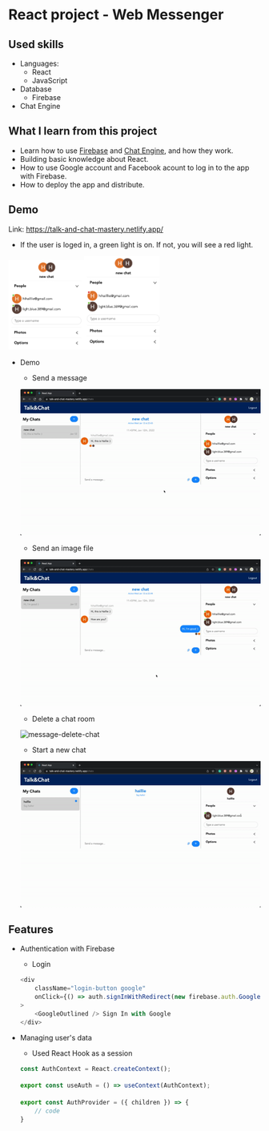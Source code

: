 <!-- # Unichat Application

![Chat Application](https://i.ibb.co/GJwyy9m/Bv9-Js3-QLOLY-HD.jpg)

## Introduction

This is a code repository for the corresponding video tutorial. In this video, we create a full Realtime Chat Application with Social Auth and dedicated chat APIs/sockets.

You will learn how to build a react chat app using [https://chatengine.io](https://chatengine.io)

Firebase and Chat Engine are greats tools to setup apps fast and easily - great to learn with!

### Bonus - E-mail notifications

If you want to upgrade this chat application even further than what is shown in the video, you can add e-mail notifications. More info on https://chatengine.io/docs/email_notifications. -->

# React project - Web Messenger


## Used skills
- Languages:
    - React
    - JavaScript 
- Database 
    - Firebase
- Chat Engine


## What I learn from this project
- Learn how to use [Firebase](https://firebase.google.com/) and [Chat Engine](https://chatengine.io/), and how they work.
- Building basic knowledge about React.
- How to use Google account and Facebook acount to log in to the app with Firebase.
- How to deploy the app and distribute.


## Demo

Link: https://talk-and-chat-mastery.netlify.app/

- If the user is loged in, a green light is on. If not, you will see a red light.


<img src="/assets/message-on.png" width="30%" height="30%"/><img src="/assets/message-off.png" width="30%" height="30%"/>

- Demo

    - Send a message

    ![message-sayhi](/assets/message-sayhi.gif)
    
    - Send an image file
    
    ![message-send-img](/assets/message-send-img.gif)
    
    - Delete a chat room

    ![message-delete-chat](/assets/message-delete-chat.gif)
    
    - Start a new chat

    ![message-new-chat](/assets/message-new-chat.gif)


## Features

- Authentication with Firebase
    - Login
    ```javascript
    <div
        className="login-button google"
        onClick={() => auth.signInWithRedirect(new firebase.auth.GoogleAuthProvider())}
    >
        <GoogleOutlined /> Sign In with Google
    </div>
    ```

- Managing user's data
    - Used React Hook as a session
    ```javascript
    const AuthContext = React.createContext();

    export const useAuth = () => useContext(AuthContext);
    
    export const AuthProvider = ({ children }) => { 
        // code
    }
    ```

